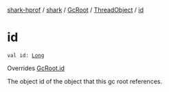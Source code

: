[shark-hprof](../../../index.md) / [shark](../../index.md) / [GcRoot](../index.md) / [ThreadObject](index.md) / [id](./id.md)

# id

`val id: `[`Long`](https://kotlinlang.org/api/latest/jvm/stdlib/kotlin/-long/index.html)

Overrides [GcRoot.id](../id.md)

The object id of the object that this gc root references.

